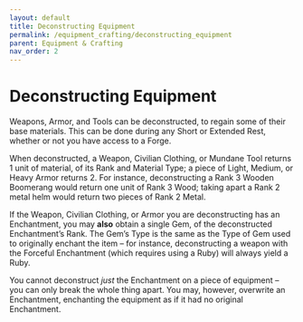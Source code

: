 ```yaml
---
layout: default
title: Deconstructing Equipment
permalink: /equipment_crafting/deconstructing_equipment
parent: Equipment & Crafting
nav_order: 2
---
```


# Deconstructing Equipment

Weapons, Armor, and Tools can be deconstructed, to regain some of their base materials. This can be done during any Short or Extended Rest, whether or not you have access to a Forge.

When deconstructed, a Weapon, Civilian Clothing, or Mundane Tool returns 1 unit of material, of its Rank and Material Type; a piece of Light, Medium, or Heavy Armor returns 2. For instance, deconstructing a Rank 3 Wooden Boomerang would return one unit of Rank 3 Wood; taking apart a Rank 2 metal helm would return two pieces of Rank 2 Metal.

If the Weapon, Civilian Clothing, or Armor you are deconstructing has an Enchantment, you may **also** obtain a single Gem, of the deconstructed Enchantment’s Rank. The Gem’s Type is the same as the Type of Gem used to originally enchant the item – for instance, deconstructing a weapon with the Forceful Enchantment (which requires using a Ruby) will always yield a Ruby.

You cannot deconstruct *just* the Enchantment on a piece of equipment – you can only break the whole thing apart. You may, however, overwrite an Enchantment, enchanting the equipment as if it had no original Enchantment.